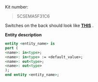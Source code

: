 Kit number: 
> 5CSEMA5F31C6

Switches on the back should look like **[THIS](https://drive.google.com/file/d/1lKUxznqdU5AkAaFCIW5_UOV_Fr8vCqHY/view?usp=sharing)** .


**Entity description** 
```vhdl
entity <entity_name> is
port (
<name>: in<type>;
<name>: in<type> := <default_value>;
<name>: out<type>;
<name>: out<type>
);
end entity <entity_name>;
```

